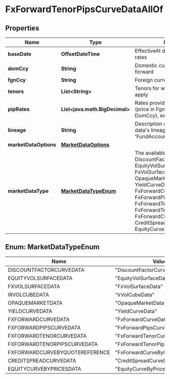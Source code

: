 

# FxForwardTenorPipsCurveDataAllOf


## Properties

Name | Type | Description | Notes
------------ | ------------- | ------------- | -------------
**baseDate** | **OffsetDateTime** | EffectiveAt date of the quoted pip rates | 
**domCcy** | **String** | Domestic currency of the fx forward | 
**fgnCcy** | **String** | Foreign currency of the fx forward | 
**tenors** | **List&lt;String&gt;** | Tenors for which the forward rates apply | 
**pipRates** | **List&lt;java.math.BigDecimal&gt;** | Rates provided for the fx forward (price in FgnCcy per unit of DomCcy), expressed in pips | 
**lineage** | **String** | Description of the complex market data&#39;s lineage e.g. &#39;FundAccountant_GreenQuality&#39;. |  [optional]
**marketDataOptions** | [**MarketDataOptions**](MarketDataOptions.md) |  |  [optional]
**marketDataType** | [**MarketDataTypeEnum**](#MarketDataTypeEnum) | The available values are: DiscountFactorCurveData, EquityVolSurfaceData, FxVolSurfaceData, IrVolCubeData, OpaqueMarketData, YieldCurveData, FxForwardCurveData, FxForwardPipsCurveData, FxForwardTenorCurveData, FxForwardTenorPipsCurveData, FxForwardCurveByQuoteReference, CreditSpreadCurveData, EquityCurveByPricesData | 



## Enum: MarketDataTypeEnum

Name | Value
---- | -----
DISCOUNTFACTORCURVEDATA | &quot;DiscountFactorCurveData&quot;
EQUITYVOLSURFACEDATA | &quot;EquityVolSurfaceData&quot;
FXVOLSURFACEDATA | &quot;FxVolSurfaceData&quot;
IRVOLCUBEDATA | &quot;IrVolCubeData&quot;
OPAQUEMARKETDATA | &quot;OpaqueMarketData&quot;
YIELDCURVEDATA | &quot;YieldCurveData&quot;
FXFORWARDCURVEDATA | &quot;FxForwardCurveData&quot;
FXFORWARDPIPSCURVEDATA | &quot;FxForwardPipsCurveData&quot;
FXFORWARDTENORCURVEDATA | &quot;FxForwardTenorCurveData&quot;
FXFORWARDTENORPIPSCURVEDATA | &quot;FxForwardTenorPipsCurveData&quot;
FXFORWARDCURVEBYQUOTEREFERENCE | &quot;FxForwardCurveByQuoteReference&quot;
CREDITSPREADCURVEDATA | &quot;CreditSpreadCurveData&quot;
EQUITYCURVEBYPRICESDATA | &quot;EquityCurveByPricesData&quot;



